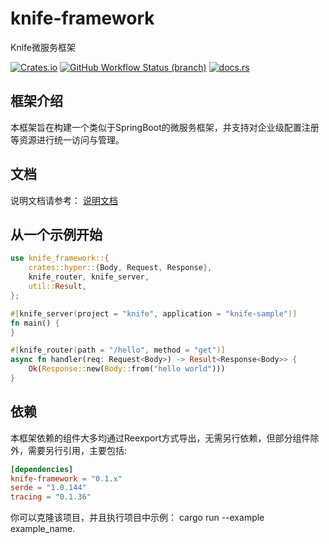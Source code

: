 # knife-framework
Knife微服务框架

[![Crates.io](https://img.shields.io/crates/v/knife-framework)](https://crates.io/crates/knife-framework)
[![GitHub Workflow Status (branch)](https://img.shields.io/github/workflow/status/ocaso1987/knife-framework/knife-framework)](https://github.com/ocaso1987/knife-framework)
[![docs.rs](https://img.shields.io/docsrs/knife-framework)](https://docs.rs/knife-framework)

## 框架介绍

本框架旨在构建一个类似于SpringBoot的微服务框架，并支持对企业级配置注册等资源进行统一访问与管理。

## 文档

说明文档请参考：
[说明文档](https://ocaso1987.github.io/knife-framework/)

## 从一个示例开始

```rust
use knife_framework::{
    crates::hyper::{Body, Request, Response},
    knife_router, knife_server,
    util::Result,
};

#[knife_server(project = "knife", application = "knife-sample")]
fn main() {
}

#[knife_router(path = "/hello", method = "get")]
async fn handler(req: Request<Body>) -> Result<Response<Body>> {
    Ok(Response::new(Body::from("hello world")))
}
```

## 依赖

本框架依赖的组件大多均通过Reexport方式导出，无需另行依赖，但部分组件除外，需要另行引用，主要包括:

```toml
[dependencies]
knife-framework = "0.1.x"
serde = "1.0.144"
tracing = "0.1.36"
```

你可以克隆该项目，并且执行项目中示例： cargo run --example example_name.
